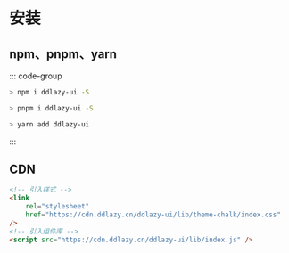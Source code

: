 # 安装

## npm、pnpm、yarn

::: code-group

```sh [npm]
> npm i ddlazy-ui -S
```

```sh [pnpm]
> pnpm i ddlazy-ui -S
```

```sh [yarn]
> yarn add ddlazy-ui
```

:::

## CDN

```html
<!-- 引入样式 -->
<link
    rel="stylesheet"
    href="https://cdn.ddlazy.cn/ddlazy-ui/lib/theme-chalk/index.css"
/>
<!-- 引入组件库 -->
<script src="https://cdn.ddlazy.cn/ddlazy-ui/lib/index.js" />
```

<!-- 指定端口启动

```json{2}
  "scripts": {
    "docs:preview": "vitepress preview docs --port 8080" // [!code focus]
  }
``` -->
